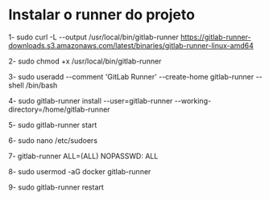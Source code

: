 # Instalar o runner do projeto

1- sudo curl -L --output /usr/local/bin/gitlab-runner https://gitlab-runner-downloads.s3.amazonaws.com/latest/binaries/gitlab-runner-linux-amd64

2- sudo chmod +x /usr/local/bin/gitlab-runner

3- sudo useradd --comment 'GitLab Runner' --create-home gitlab-runner --shell /bin/bash

4- sudo gitlab-runner install --user=gitlab-runner --working-directory=/home/gitlab-runner

5- sudo gitlab-runner start

6- sudo nano /etc/sudoers

7- gitlab-runner ALL=(ALL) NOPASSWD: ALL

8- sudo usermod -aG docker gitlab-runner

9- sudo gitlab-runner restart
